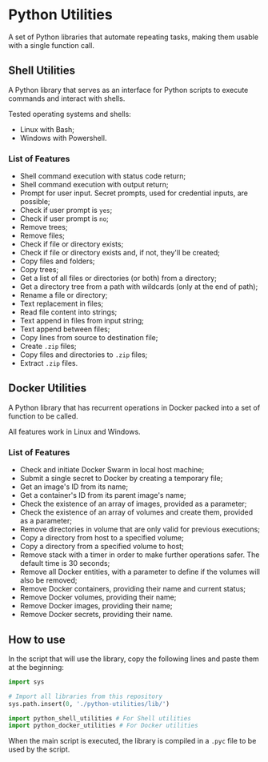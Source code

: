 # Python Utilities

A set of Python libraries that automate repeating tasks, making them usable with a single function call.

## Shell Utilities

A Python library that serves as an interface for Python scripts to execute commands and interact with shells.

Tested operating systems and shells:
* Linux with Bash;
* Windows with Powershell.

### List of Features

* Shell command execution with status code return;
* Shell command execution with output return;
* Prompt for user input. Secret prompts, used for credential inputs, are possible;
* Check if user prompt is `yes`;
* Check if user prompt is `no`;
* Remove trees;
* Remove files;
* Check if file or directory exists;
* Check if file or directory exists and, if not, they'll be created;
* Copy files and folders;
* Copy trees;
* Get a list of all files or directories (or both) from a directory;
* Get a directory tree from a path with wildcards (only at the end of path);
* Rename a file or directory;
* Text replacement in files;
* Read file content into strings;
* Text append in files from input string;
* Text append between files;
* Copy lines from source to destination file;
* Create `.zip` files;
* Copy files and directories to `.zip` files;
* Extract `.zip` files.

## Docker Utilities

A Python library that has recurrent operations in Docker packed into a set of function to be called.

All features work in Linux and Windows.

### List of Features

* Check and initiate Docker Swarm in local host machine;
* Submit a single secret to Docker by creating a temporary file;
* Get an image's ID from its name;
* Get a container's ID from its parent image's name;
* Check the existence of an array of images, provided as a parameter;
* Check the existence of an array of volumes and create them, provided as a parameter;
* Remove directories in volume that are only valid for previous executions;
* Copy a directory from host to a specified volume;
* Copy a directory from a specified volume to host;
* Remove stack with a timer in order to make further operations safer. The default time is 30 seconds;
* Remove all Docker entities, with a parameter to define if the volumes will also be removed;
* Remove Docker containers, providing their name and current status;
* Remove Docker volumes, providing their name;
* Remove Docker images, providing their name;
* Remove Docker secrets, providing their name.

## How to use

In the script that will use the library, copy the following lines and paste them at the beginning:

```python
import sys

# Import all libraries from this repository
sys.path.insert(0, './python-utilities/lib/')

import python_shell_utilities # For Shell utilities
import python_docker_utilities # For Docker utilities
```

When the main script is executed, the library is compiled in a `.pyc` file to be used by the script.
